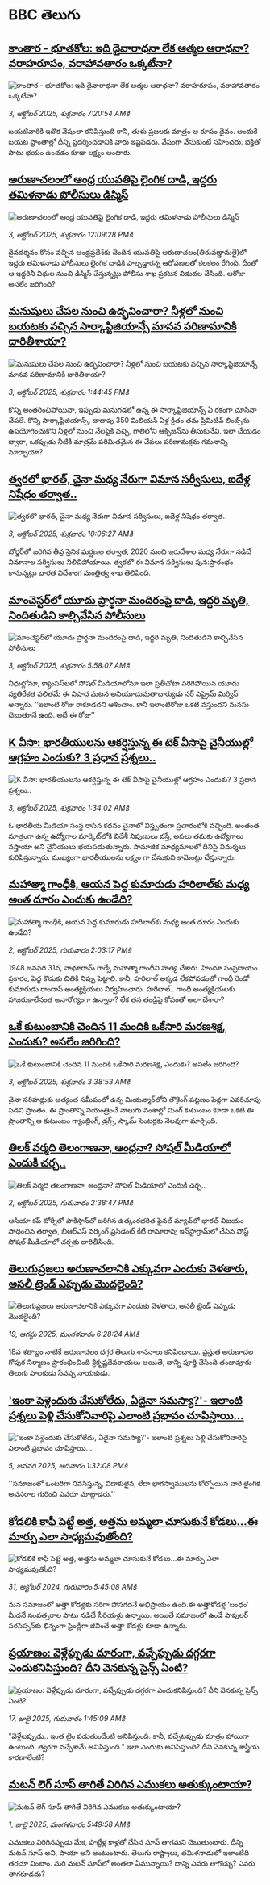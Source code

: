 # BBC తెలుగు## [కాంతార - భూతకోల: ఇది దైవారాధనా లేక ఆత్మల ఆరాధనా? వరాహరూపం, వరాహావతారం ఒక్కటేనా? ](https://www.bbc.com/telugu/articles/cr5qjnvzg7no?at_medium=RSS&at_campaign=rss?at_campaign=githubrss)![కాంతార - భూతకోల: ఇది దైవారాధనా లేక ఆత్మల ఆరాధనా? వరాహరూపం, వరాహావతారం ఒక్కటేనా? ](https://ichef.bbci.co.uk/ace/ws/240/cpsprodpb/c56a/live/c8838e90-9f8f-11f0-b741-177e3e2c2fc7.jpg)_3, అక్టోబర్ 2025, శుక్రవారం 7:20:54 AMకి_బయటివారికి ఇదొక వేషంలా కనిపిస్తుంది కానీ, తుళు ప్రజలకు మాత్రం ఆ రూపం దైవం. అందుకే బయట ప్రాంతాల్లో దీన్ని ప్రదర్శించడానికి వారు ఇష్టపడరు. వేషంగా వేసుకుంటే సహించరు. భక్తితో పాటు భయం ఉంచడం కూడా లక్ష్యం అంటారు.## [అరుణాచలంలో ఆంధ్ర యువతిపై లైంగిక దాడి, ఇద్దరు తమిళనాడు పోలీసులు డిస్మిస్](https://www.bbc.com/telugu/articles/c740y1rww8mo?at_medium=RSS&at_campaign=rss?at_campaign=githubrss)![అరుణాచలంలో ఆంధ్ర యువతిపై లైంగిక దాడి, ఇద్దరు తమిళనాడు పోలీసులు డిస్మిస్](https://ichef.bbci.co.uk/ace/ws/240/cpsprodpb/94d5/live/47759a10-a051-11f0-b741-177e3e2c2fc7.jpg)_3, అక్టోబర్ 2025, శుక్రవారం 12:09:28 PMకి_దైవదర్శనం కోసం వచ్చిన ఆంధ్రప్రదేశ్‌కు చెందిన యువతిపై అరుణాచలం(తిరువణ్ణామలై)లో ఇద్దరు తమిళనాడు పోలీసులు లైంగిక దాడికి పాల్పడ్డారన్న ఆరోపణలతో కలకలం రేగింది. దీంతో ఆ ఇద్దరినీ విధుల నుంచి డిస్మిస్ చేస్తున్నట్లు పోలీసు శాఖ ప్రకటన విడుదల చేసింది. ఆరోజు అసలేం జరిగింది?## [మనుషులు చేపల నుంచి ఉద్భవించారా? నీళ్లలో నుంచి బయటకు వచ్చిన సార్కాప్టిజియాన్సే మానవ పరిణామానికి దారితీశాయా? ](https://www.bbc.com/telugu/articles/cy8rvxg1ggko?at_medium=RSS&at_campaign=rss?at_campaign=githubrss)![మనుషులు చేపల నుంచి ఉద్భవించారా? నీళ్లలో నుంచి బయటకు వచ్చిన సార్కాప్టిజియాన్సే మానవ పరిణామానికి దారితీశాయా? ](https://ichef.bbci.co.uk/ace/ws/240/cpsprodpb/469b/live/ae3a4630-a05e-11f0-89d1-6da56a5b5901.jpg)_3, అక్టోబర్ 2025, శుక్రవారం 1:44:45 PMకి_కొన్ని అంతరించిపోయినా, ఇప్పుడు మనుగడలో ఉన్న ఈ సార్కాప్టిజియాన్స్ ఏ రకంగా చూసినా చేపలే. కొన్ని సార్కాప్టిజియాన్స్, దాదాపు 350 మిలియన్ ఏళ్ల క్రితం తమ ప్రిమిటివ్ లింబ్స్‌ను ఉపయోగించుకొని నీళ్లలో నుంచి నేలపైకి వచ్చి, గాలిలోని ఆక్సిజన్‌ను తీసుకునేవి. ఇలా చేయడం ద్వారా, ఒకప్పుడు నీటికి మాత్రమే పరిమితమైన ఈ చేపలు పరిణామక్రమ గమనాన్ని మార్చాయా?## [త్వరలో భారత్, చైనా మధ్య నేరుగా విమాన సర్వీసులు, ఐదేళ్ల నిషేధం తర్వాత..](https://www.bbc.com/telugu/articles/c5yjzjzwle1o?at_medium=RSS&at_campaign=rss?at_campaign=githubrss)![త్వరలో భారత్, చైనా మధ్య నేరుగా విమాన సర్వీసులు, ఐదేళ్ల నిషేధం తర్వాత..](https://ichef.bbci.co.uk/ace/ws/240/cpsprodpb/19d1/live/4e5f7f30-a029-11f0-b953-476f858a7e51.jpg)_3, అక్టోబర్ 2025, శుక్రవారం 10:06:27 AMకి_బోర్డర్‌లో జరిగిన తీవ్ర సైనిక ఘర్షణల తర్వాత, 2020 నుంచి ఇరుదేశాల మధ్య నేరుగా నడిచే విమానాల సర్వీసులు నిలిచిపోయాయి. త్వరలో ఈ విమాన సర్వీసులు పున:ప్రారంభం కానున్నట్లు భారత విదేశాంగ మంత్రిత్వ శాఖ తెలిపింది.## [మాంచెస్టర్‌లో యూదు ప్రార్థనా మందిరంపై దాడి, ఇద్దరి మృతి, నిందితుడిని కాల్చివేసిన పోలీసులు ](https://www.bbc.com/telugu/articles/cm2zrlxevj2o?at_medium=RSS&at_campaign=rss?at_campaign=githubrss)![మాంచెస్టర్‌లో యూదు ప్రార్థనా మందిరంపై దాడి, ఇద్దరి మృతి, నిందితుడిని కాల్చివేసిన పోలీసులు ](https://ichef.bbci.co.uk/ace/ws/240/cpsprodpb/4dda/live/a9e664c0-a003-11f0-8de0-4b35641f77b7.jpg)_3, అక్టోబర్ 2025, శుక్రవారం 5:58:07 AMకి_వీధుల్లోనూ, క్యాంపస్‌లలో  సోషల్ మీడియాలోనూ ఇలా  ప్రతీచోటా  పెరిగిపోయిన యూదు వ్యతిరేకత ఫలితమే  ఈ విషాద ఘటన అనియూదుమతాచార్యుడు  సర్ ఎఫ్రైమ్ మిర్విస్ అన్నారు.
‘‘ఇలాంటి రోజు రాకూడదని ఆశించాం. కానీ ఇలాంటిరోజు ఒకటి వస్తుందని మనసు చెబుతూనే ఉంది. అదే ఈ రోజు’’## [K వీసా: భారతీయులను ఆకర్షిస్తున్న ఈ టెక్ వీసాపై చైనీయుల్లో ఆగ్రహం ఎందుకు? 3 ప్రధాన ప్రశ్నలు..](https://www.bbc.com/telugu/articles/cwy8d92d71do?at_medium=RSS&at_campaign=rss?at_campaign=githubrss)![K వీసా: భారతీయులను ఆకర్షిస్తున్న ఈ టెక్ వీసాపై చైనీయుల్లో ఆగ్రహం ఎందుకు? 3 ప్రధాన ప్రశ్నలు..](https://ichef.bbci.co.uk/ace/ws/240/cpsprodpb/9b17/live/c93bdce0-9fa1-11f0-b741-177e3e2c2fc7.jpg)_3, అక్టోబర్ 2025, శుక్రవారం 1:34:02 AMకి_ఓ భారతీయ మీడియా సంస్థ రాసిన కథనం చైనాలో విస్తృతంగా ప్రచారంలోకి వచ్చింది. అంతంత మాత్రంగా ఉన్న ఉద్యోగాల మార్కెట్‌లోకి విదేశీ నిపుణులు వస్తే, అసలు తమకు ఉద్యోగాలు వస్తాయా అని చైనీయులు భయపడుతున్నారు. సామాజిక మాధ్యమాలలో దీనిపై విమర్శలు కురిపిస్తున్నారు. ముఖ్యంగా భారతీయులను లక్ష్యం గా చేసుకుని కామెంట్లు చేస్తున్నారు.## [మహాత్మా గాంధీకి, ఆయన పెద్ద కుమారుడు హరిలాల్‌కు మధ్య అంత దూరం ఎందుకు ఉండేది? ](https://www.bbc.com/telugu/articles/c864dzzn4nwo?at_medium=RSS&at_campaign=rss?at_campaign=githubrss)![మహాత్మా గాంధీకి, ఆయన పెద్ద కుమారుడు హరిలాల్‌కు మధ్య అంత దూరం ఎందుకు ఉండేది? ](https://ichef.bbci.co.uk/ace/ws/240/cpsprodpb/7182/live/866f1e80-9f98-11f0-8e4d-7723b0da5e04.jpg)_2, అక్టోబర్ 2025, గురువారం 2:03:17 PMకి_1948 జనవరి 31న, నాథూరామ్ గాడ్సే మహాత్మా గాంధీని హత్య చేశారు. హిందూ సంప్రదాయం ప్రకారం, పెద్ద కొడుకు చితికి నిప్పు పెట్టాలి. కానీ, హరిలాల్ అక్కడ లేకపోవడంతో గాంధీ రెండో కుమారుడు రాందాస్ అంత్యక్రియలు నిర్వహించారు. హరిలాల్.. గాంధీ అంత్యక్రియలకు హాజరుకాలేనంత అనారోగ్యంగా ఉన్నారా? లేక తన తండ్రిపై కోపంతో అలా చేశారా?## [ఒకే కుటుంబానికి చెందిన 11 మందికి ఒకేసారి మరణశిక్ష, ఎందుకు? అసలేం జరిగింది?](https://www.bbc.com/telugu/articles/cyv6073dje5o?at_medium=RSS&at_campaign=rss?at_campaign=githubrss)![ఒకే కుటుంబానికి చెందిన 11 మందికి ఒకేసారి మరణశిక్ష, ఎందుకు? అసలేం జరిగింది?](https://ichef.bbci.co.uk/ace/ws/240/cpsprodpb/8a72/live/b5dae8b0-9fa8-11f0-928c-71dbb8619e94.jpg)_3, అక్టోబర్ 2025, శుక్రవారం 3:38:53 AMకి_చైనా సరిహద్దుకు అత్యంత సమీపంలో ఉన్న మియన్మార్‌లోని లౌకైంగ్ పట్టణం పెద్దగా ఎవరిచూపు పడని ప్రాంతం. ఈ ప్రాంతాన్ని  నియంత్రించే నాలుగు వంశాల్లో మింగ్ కుటుంబం కూడా ఒకటి.ఈ ప్రాంతాన్ని ఆ కుటుంబం గ్యాంబ్లింగ్‌, డ్రగ్స్, స్కామ్‌ సెంటర్లకు నెలవుగా మార్చింది.## [తిలక్ వర్మది తెలంగాణనా, ఆంధ్రనా? సోషల్ మీడియాలో ఎందుకీ చర్చ..](https://www.bbc.com/telugu/articles/cvgnzglzynko?at_medium=RSS&at_campaign=rss?at_campaign=githubrss)![తిలక్ వర్మది తెలంగాణనా, ఆంధ్రనా? సోషల్ మీడియాలో ఎందుకీ చర్చ..](https://ichef.bbci.co.uk/ace/ws/240/cpsprodpb/d199/live/94deda00-9f9d-11f0-92db-77261a15b9d2.jpg)_2, అక్టోబర్ 2025, గురువారం 2:38:47 PMకి_ఆసియా కప్‌ టోర్నీలో పాకిస్తాన్‌తో జరిగిన ఉత్కంఠభరిత ఫైనల్‌ మ్యాచ్‌లో భారత్ విజయం సాధించిన తర్వాత, బీఆర్ఎస్ వర్కింగ్ ప్రెసిడెంట్ కేటీ రామారావు ఇన్‌స్టాగ్రామ్‌లో చేసిన పోస్ట్ సోషల్ మీడియాలో చర్చకు దారితీసింది.## [తెలుగుప్రజలు అరుణాచలానికి ఎక్కువగా ఎందుకు వెళతారు, అసలీ ట్రెండ్ ఎప్పుడు మొదలైంది? ](https://www.bbc.com/telugu/articles/c8jp32zrzxpo?at_medium=RSS&at_campaign=rss?at_campaign=githubrss)![తెలుగుప్రజలు అరుణాచలానికి ఎక్కువగా ఎందుకు వెళతారు, అసలీ ట్రెండ్ ఎప్పుడు మొదలైంది? ](https://ichef.bbci.co.uk/ace/ws/240/cpsprodpb/cf2d/live/01932bf0-7d85-11f0-98a0-956f61945264.jpg)_19, ఆగస్టు 2025, మంగళవారం 6:28:24 AMకి_18వ శతాబ్దం నాటికే అరుణాచలం దగ్గర తెలుగు శాసనాలు కనిపించాయి. ప్రస్తుత అరుణాచల గోపుర నిర్మాణం ప్రారంభించింది శ్రీకృష్ణదేవరాయలు అయితే, దాన్ని పూర్తి చేసింది తంజావూరు తెలుగు పాలకుడు సేవప్ప నాయకుడు.## ['ఇంకా పెళ్లెందుకు చేసుకోలేదు, ఏదైనా సమస్యా?'- ఇలాంటి ప్రశ్నలు పెళ్లి చేసుకోనివారిపై ఎలాంటి ప్రభావం చూపిస్తాయి... ](https://www.bbc.com/telugu/articles/cgq1w3lz7yyo?at_medium=RSS&at_campaign=rss?at_campaign=githubrss)!['ఇంకా పెళ్లెందుకు చేసుకోలేదు, ఏదైనా సమస్యా?'- ఇలాంటి ప్రశ్నలు పెళ్లి చేసుకోనివారిపై ఎలాంటి ప్రభావం చూపిస్తాయి... ](https://ichef.bbci.co.uk/ace/ws/240/cpsprodpb/f6de/live/72c94a60-cb3e-11ef-87df-d575b9a434a4.jpg)_5, జనవరి 2025, ఆదివారం 1:32:08 PMకి_''సమాజంలో ఒంటరిగా నివసిస్తున్న, విడాకులైన, లేదా భాగస్వాములను కోల్పోయిన వారి లైంగిక అవసరాల గురించి ఎవరూ మాట్లాడరు.''## [కోడలికి కాఫీ పెట్టే అత్త, అత్తను అమ్మలా చూసుకునే కోడలు...ఈ మార్పు ఎలా సాధ్యమవుతోంది?](https://www.bbc.com/telugu/articles/c1l41zl8el2o?at_medium=RSS&at_campaign=rss?at_campaign=githubrss)![కోడలికి కాఫీ పెట్టే అత్త, అత్తను అమ్మలా చూసుకునే కోడలు...ఈ మార్పు ఎలా సాధ్యమవుతోంది?](https://ichef.bbci.co.uk/ace/ws/240/cpsprodpb/2b61/live/9176a6d0-8b0e-11ef-a81b-b1eda9741da3.jpg)_31, అక్టోబర్ 2024, గురువారం 5:45:08 AMకి_మన సమాజంలో అత్తా కోడళ్లకు సరిగా పొసగదనే అభిప్రాయం ఉంది.ఈ అత్తాకోడళ్ల ‘బంధం’ మీదనే సంవత్సరాల పాటు నడిచే సీరియళ్లు ఉన్నాయి. అయితే సమాజంలో ఉండే పాపులర్ పరసెప్సన్‌కు భిన్నంగా ఫ్రెండ్లీగా జీవించే అత్తా కోడళ్లు కూడా ఉన్నారు.## [ప్రయాణం: వెళ్లేప్పుడు దూరంగా, వచ్చేప్పుడు దగ్గరగా ఎందుకనిపిస్తుంది? దీని వెనకున్న సైన్స్ ఏంటి?](https://www.bbc.com/telugu/articles/c0l4y727n1jo?at_medium=RSS&at_campaign=rss?at_campaign=githubrss)![ప్రయాణం: వెళ్లేప్పుడు దూరంగా, వచ్చేప్పుడు దగ్గరగా ఎందుకనిపిస్తుంది? దీని వెనకున్న సైన్స్ ఏంటి?](https://ichef.bbci.co.uk/ace/ws/240/cpsprodpb/054c/live/6957c010-62b0-11f0-8e78-11023c48a856.png)_17, జులై 2025, గురువారం 1:45:09 AMకి_"వెళ్లేటప్పుడు.. ఇంత టైం పడుతుందేంటి అనిపిస్తుంది. కానీ, వచ్చేటప్పుడు మాత్రం హాయిగా ఉంటుంది. త్వరగా వచ్చేశామే అనిపిస్తుంది." ఇలా ఎందుకు అనిపిస్తుంది? దీని వెనకున్న శాస్త్రీయ కారణాలేంటి?## [మటన్ లెగ్ సూప్ తాగితే విరిగిన ఎముకలు అతుక్కుంటాయా?](https://www.bbc.com/telugu/articles/c0l4g92j8kzo?at_medium=RSS&at_campaign=rss?at_campaign=githubrss)![మటన్ లెగ్ సూప్ తాగితే విరిగిన ఎముకలు అతుక్కుంటాయా?](https://ichef.bbci.co.uk/ace/ws/240/cpsprodpb/b31e/live/cce532c0-6d41-11f0-9462-bb509dc78127.jpg)_1, జులై 2025, మంగళవారం 5:49:58 AMకి_ఎముకలు విరిగినప్పుడు మేక, పొట్టేళ్ల కాళ్లతో చేసిన సూప్ తాగమని చెబుతుంటారు. దీన్ని మటన్ సూప్ అని, పాయా అని అంటుంటారు. తెలుగు రాష్ట్రాలు, తమిళనాడులో ఇలాంటిది తరచూ వింటాం. మరి మటన్ సూప్‌లో అంతలా ఏమున్నాయి? దాన్ని ఎవరు తాగొచ్చు? ఎవరు తాగకూడదు?